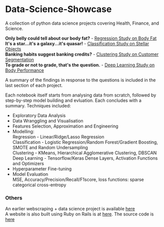 # Data-Science-Showcase
A collection of python data science projects covering Health, Finance, and Science.

**Only belly could tell about our body fat?** - [Regression Study on Body Fat](https://github.com/kowkdrawde/Data_Science_Showcase/blob/master/Regression_Study_on_Body_Fat_Data.ipynb)
**<br>It's a star...it's a galaxy...it's quasar!** - [Classification Study on Stellar Objects](https://github.com/kowkdrawde/Data_Science_Showcase/blob/master/Classification_Study_on_Stellar_Objects.ipynb)
**<br>Banking habits suggest banking credits?** - [Clustering Study on Customer Segmentation](https://github.com/kowkdrawde/Data_Science_Showcase/blob/master/Clustering_Study_on_Customer_Segmentation.ipynb)
**<br>To grade or not to grade, that's the question.** - [Deep Learning Study on Body Performance](https://github.com/kowkdrawde/Data_Science_Showcase/blob/master/Deep_Learning_Study_on_Body_Performance.ipynb)

A summary of the findings in response to the questions is included in the last section of each project.

Each notebook itself starts from analysing data from scratch, followed by step-by-step model building and evluation. Each concludes with a summary. Techniques included:
- Exploratory Data Analysis
- Data Wranggling and Visualisation
- Features Selection, Approximation and Engineering
- Modelling:
  <br> Regression - Linear/Ridge/Lasso Regression
  <br> Classification - Logistic Regression/Random Forest/Gradient Boosting, SMOTE and Random Undersampling
  <br> Clustering - KMeans, Hierarchical Agglomerative Clustering, DBSCAN
  <br> Deep Learning - Tensorflow/Keras Dense Layers, Activation Functions and Optimizers 
- Hyperparameter Fine-tuning
- Model Evaluation 
  <br> MSE, Accuracy/Precision/Recall/F1score, loss functions: sparse categorical cross-entropy 

### Others
An earlier webscraping + data science project is available [here](https://github.com/kowkdrawde/Clustering-and-Web-Scraping-Project)
<br> A website is also built using Ruby on Rails is at [here](http://tamagolibrary.herokuapp.com/).  The source code is [here](https://github.com/kowkdrawde/tamago_library)
